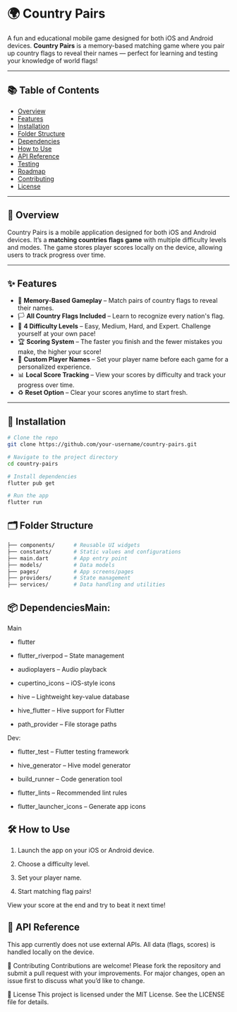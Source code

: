 # 🌍 Country Pairs

A fun and educational mobile game designed for both iOS and Android devices. **Country Pairs** is a memory-based matching game where you pair up country flags to reveal their names — perfect for learning and testing your knowledge of world flags!

---

## 📚 Table of Contents

- [Overview](#-overview)
- [Features](#-features)
- [Installation](#-installation)
- [Folder Structure](#-folder-structure)
- [Dependencies](#-dependencies)
- [How to Use](#-how-to-use)
- [API Reference](#-api-reference)
- [Testing](#-testing)
- [Roadmap](#-roadmap)
- [Contributing](#-contributing)
- [License](#-license)

---

## 📖 Overview

Country Pairs is a mobile application designed for both iOS and Android devices. It’s a **matching countries flags game** with multiple difficulty levels and modes. The game stores player scores locally on the device, allowing users to track progress over time.

---

## ✨ Features

- 🧠 **Memory-Based Gameplay** – Match pairs of country flags to reveal their names.
- 🏳️ **All Country Flags Included** – Learn to recognize every nation's flag.
- 🎯 **4 Difficulty Levels** – Easy, Medium, Hard, and Expert. Challenge yourself at your own pace!
- 🏆 **Scoring System** – The faster you finish and the fewer mistakes you make, the higher your score!
- 🧑 **Custom Player Names** – Set your player name before each game for a personalized experience.
- 📊 **Local Score Tracking** – View your scores by difficulty and track your progress over time.
- ♻️ **Reset Option** – Clear your scores anytime to start fresh.

---

## 🚀 Installation

```bash
# Clone the repo
git clone https://github.com/your-username/country-pairs.git

# Navigate to the project directory
cd country-pairs

# Install dependencies
flutter pub get

# Run the app
flutter run
```

## 🗂️ Folder Structure

```bash
├── components/      # Reusable UI widgets
├── constants/       # Static values and configurations
├── main.dart        # App entry point
├── models/          # Data models
├── pages/           # App screens/pages
├── providers/       # State management
├── services/        # Data handling and utilities
```

## 📦 DependenciesMain:

Main

- flutter

- flutter_riverpod – State management

- audioplayers – Audio playback

- cupertino_icons – iOS-style icons

- hive – Lightweight key-value database

- hive_flutter – Hive support for Flutter

- path_provider – File storage paths

Dev:

- flutter_test – Flutter testing framework

- hive_generator – Hive model generator

- build_runner – Code generation tool

- flutter_lints – Recommended lint rules

- flutter_launcher_icons – Generate app icons

## 🛠️ How to Use

1. Launch the app on your iOS or Android device.

2. Choose a difficulty level.

3. Set your player name.

4. Start matching flag pairs!

View your score at the end and try to beat it next time!

## 🔌 API Reference

This app currently does not use external APIs. All data (flags, scores) is handled locally on the device.

🤝 Contributing
Contributions are welcome! Please fork the repository and submit a pull request with your improvements. For major changes, open an issue first to discuss what you’d like to change.

📄 License
This project is licensed under the MIT License. See the LICENSE file for details.
